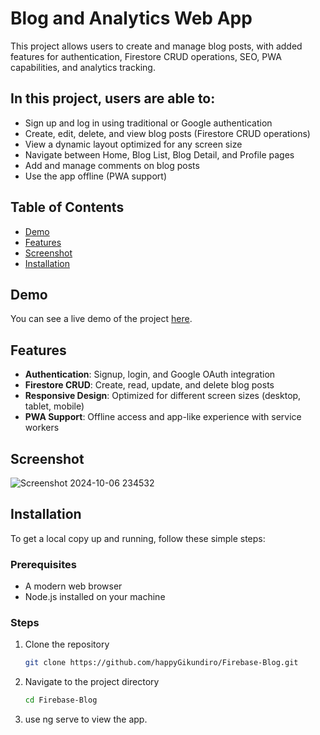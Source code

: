 # Blog and Analytics Web App

This project allows users to create and manage blog posts, with added features for authentication, Firestore CRUD operations, SEO, PWA capabilities, and analytics tracking.

## In this project, users are able to:
- Sign up and log in using traditional or Google authentication
- Create, edit, delete, and view blog posts (Firestore CRUD operations)
- View a dynamic layout optimized for any screen size
- Navigate between Home, Blog List, Blog Detail, and Profile pages
- Add and manage comments on blog posts
- Use the app offline (PWA support)

## Table of Contents
- [Demo](https://fir-blog-app-cf14c.web.app/)
- [Features](#features)
- [Screenshot](#screenshot)
- [Installation](#installation)

## Demo
You can see a live demo of the project [here](https://fir-blog-app-cf14c.web.app/).

## Features
- **Authentication**: Signup, login, and Google OAuth integration
- **Firestore CRUD**: Create, read, update, and delete blog posts
- **Responsive Design**: Optimized for different screen sizes (desktop, tablet, mobile)
- **PWA Support**: Offline access and app-like experience with service workers

## Screenshot

![Screenshot 2024-10-06 234532](https://github.com/user-attachments/assets/4a05f755-4d4d-4a33-a6b3-09fc74b2c611)


## Installation
To get a local copy up and running, follow these simple steps:

### Prerequisites
- A modern web browser
- Node.js installed on your machine

### Steps
1. Clone the repository
   ```sh
   git clone https://github.com/happyGikundiro/Firebase-Blog.git
2. Navigate to the project directory
   ```sh
   cd Firebase-Blog
3. use ng serve to view the app.
